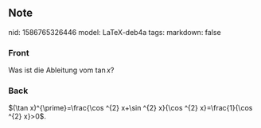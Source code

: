 ## Note
nid: 1586765326446
model: LaTeX-deb4a
tags: 
markdown: false

### Front
Was ist die Ableitung vom $\tan x$?

### Back
<div>
  $(\tan x)^{\prime}=\frac{\cos ^{2} x+\sin ^{2} x}{\cos ^{2}
  x}=\frac{1}{\cos ^{2} x}>0$.
</div>
